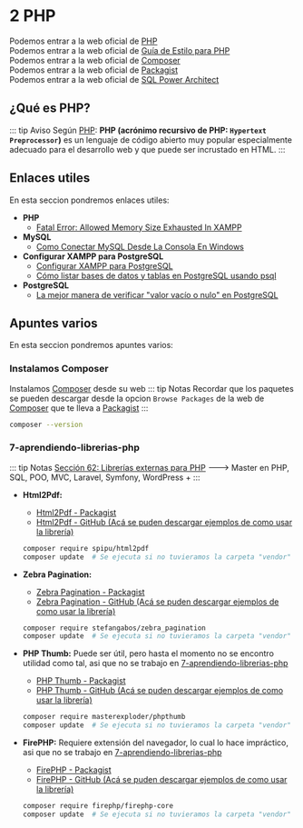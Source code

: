 # 2 PHP

Podemos entrar a la web oficial de [PHP](https://www.php.net/)<br>
Podemos entrar a la web oficial de [Guía de Estilo para PHP](https://www.mclibre.org/consultar/php/otros/guia-estilo.html)<br>
Podemos entrar a la web oficial de [Composer](https://getcomposer.org/)<br>
Podemos entrar a la web oficial de [Packagist](https://packagist.org/)<br>
Podemos entrar a la web oficial de [SQL Power Architect](https://bestofbi.com/architect-download/)

## ¿Qué es PHP?

::: tip Aviso
Según [PHP](https://www.php.net/manual/es/intro-whatis.php): **PHP (acrónimo recursivo de PHP: `Hypertext Preprocessor`)** es un lenguaje de código abierto muy popular especialmente adecuado para el desarrollo web y que puede ser incrustado en HTML.
:::

## Enlaces utiles

En esta seccion pondremos enlaces utiles:

* **PHP**
    * [Fatal Error: Allowed Memory Size Exhausted In XAMPP](https://stackoverflow.com/questions/43838591/fatal-error-allowed-memory-size-exhausted-in-xampp)
* **MySQL**
    * [Como Conectar MySQL Desde La Consola En Windows](https://www.discoduroderoer.es/como-conectar-mysql-desde-la-consola-en-windows/)
* **Configurar XAMPP para PostgreSQL**
    * [Configurar XAMPP para PostgreSQL](https://evilnapsis.com/2020/10/07/conectar-una-base-de-datos-postgresql-con-php-y-xampp/)<br>
    * [Cómo listar bases de datos y tablas en PostgreSQL usando psql](https://www.tecno-tips.com/linux/postgresql/listar-bases-de-datos-y-tablas-en-postgresql-usando-psql/)
* **PostgreSQL**
    * [La mejor manera de verificar "valor vacío o nulo" en PostgreSQL](https://www.it-swarm-es.com/es/sql/la-mejor-manera-de-verificar-valor-vacio-o-nulo/1047422568/)

## Apuntes varios

En esta seccion pondremos apuntes varios:

### Instalamos Composer
Instalamos [Composer](https://getcomposer.org/) desde su web
::: tip Notas
Recordar que los paquetes se pueden descargar desde la opcion `Browse Packages` de la web de [Composer](https://getcomposer.org/) que te lleva a [Packagist](https://packagist.org/)
:::
```bash
composer --version
```

### 7-aprendiendo-librerias-php
::: tip Notas
[Sección 62: Librerías externas para PHP](https://www.udemy.com/course/master-en-php-sql-poo-mvc-laravel-symfony-4-wordpress/learn/lecture/11849656#overview) ---> Master en PHP, SQL, POO, MVC, Laravel, Symfony, WordPress +
:::

* **Html2Pdf:**
    * [Html2Pdf - Packagist](https://packagist.org/packages/spipu/html2pdf)
    * [Html2Pdf - GitHub (Acá se puden descargar ejemplos de como usar la librería)](https://github.com/spipu/html2pdf)
    ```bash
    composer require spipu/html2pdf
    composer update  # Se ejecuta si no tuvieramos la carpeta "vendor" o si actualizamos "composer.json"
    ```

* **Zebra Pagination:**
    * [Zebra Pagination - Packagist](https://packagist.org/packages/stefangabos/zebra_pagination)
    * [Zebra Pagination - GitHub (Acá se puden descargar ejemplos de como usar la librería)](https://github.com/stefangabos/Zebra_Pagination)
    ```bash
    composer require stefangabos/zebra_pagination
    composer update  # Se ejecuta si no tuvieramos la carpeta "vendor" o si actualizamos "composer.json"
    ```

* **PHP Thumb:** Puede ser útil, pero hasta el momento no se encontro utilidad como tal, asi que no se trabajo en [7-aprendiendo-librerias-php](#_7-aprendiendo-librerias-php)
    * [PHP Thumb - Packagist](https://packagist.org/packages/masterexploder/phpthumb)
    * [PHP Thumb - GitHub (Acá se puden descargar ejemplos de como usar la librería)](https://github.com/masterexploder/PHPThumb)
    ```bash
    composer require masterexploder/phpthumb
    composer update  # Se ejecuta si no tuvieramos la carpeta "vendor" o si actualizamos "composer.json"
    ```
* **FirePHP:** Requiere extensión del navegador, lo cual lo hace impráctico, asi que no se trabajo en [7-aprendiendo-librerias-php](#_7-aprendiendo-librerias-php)
    * [FirePHP - Packagist](https://packagist.org/packages/firephp/firephp-core)
    * [FirePHP - GitHub (Acá se puden descargar ejemplos de como usar la librería)](https://github.com/firephp/firephp-core)
    ```bash
    composer require firephp/firephp-core
    composer update  # Se ejecuta si no tuvieramos la carpeta "vendor" o si actualizamos "composer.json"
    ```